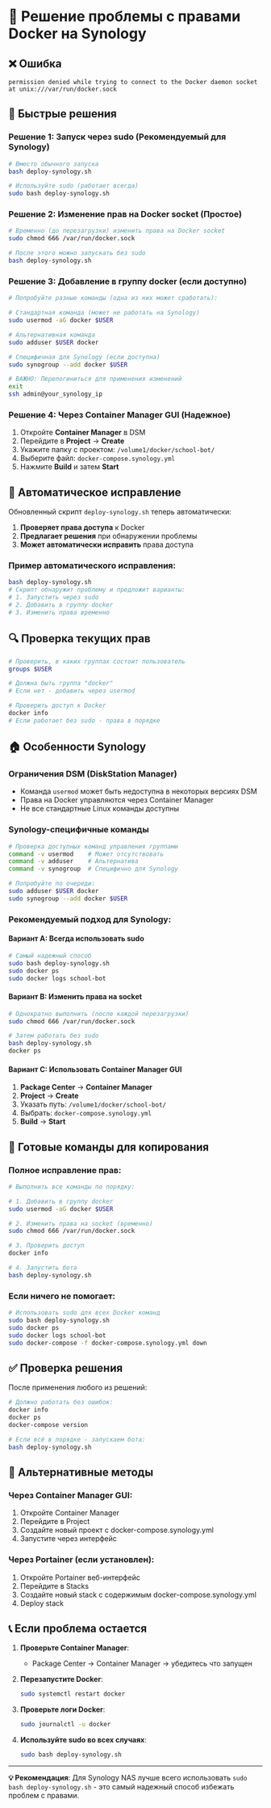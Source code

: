 # 🔧 Решение проблемы с правами Docker на Synology

## ❌ Ошибка
```
permission denied while trying to connect to the Docker daemon socket at unix:///var/run/docker.sock
```

## 🎯 Быстрые решения

### Решение 1: Запуск через sudo (Рекомендуемый для Synology)
```bash
# Вместо обычного запуска
bash deploy-synology.sh

# Используйте sudo (работает всегда)
sudo bash deploy-synology.sh
```

### Решение 2: Изменение прав на Docker socket (Простое)
```bash
# Временно (до перезагрузки) изменить права на Docker socket
sudo chmod 666 /var/run/docker.sock

# После этого можно запускать без sudo
bash deploy-synology.sh
```

### Решение 3: Добавление в группу docker (если доступно)
```bash
# Попробуйте разные команды (одна из них может сработать):

# Стандартная команда (может не работать на Synology)
sudo usermod -aG docker $USER

# Альтернативная команда
sudo adduser $USER docker

# Специфичная для Synology (если доступна)
sudo synogroup --add docker $USER

# ВАЖНО: Перелогиниться для применения изменений
exit
ssh admin@your_synology_ip
```

### Решение 4: Через Container Manager GUI (Надежное)
1. Откройте **Container Manager** в DSM
2. Перейдите в **Project** → **Create**
3. Укажите папку с проектом: `/volume1/docker/school-bot/`
4. Выберите файл: `docker-compose.synology.yml`
5. Нажмите **Build** и затем **Start**

## 🤖 Автоматическое исправление

Обновленный скрипт `deploy-synology.sh` теперь автоматически:

1. **Проверяет права доступа** к Docker
2. **Предлагает решения** при обнаружении проблемы
3. **Может автоматически исправить** права доступа

### Пример автоматического исправления:
```bash
bash deploy-synology.sh
# Скрипт обнаружит проблему и предложит варианты:
# 1. Запустить через sudo
# 2. Добавить в группу docker
# 3. Изменить права временно
```

## 🔍 Проверка текущих прав

```bash
# Проверить, в каких группах состоит пользователь
groups $USER

# Должна быть группа "docker"
# Если нет - добавить через usermod

# Проверить доступ к Docker
docker info
# Если работает без sudo - права в порядке
```

## 🏠 Особенности Synology

### Ограничения DSM (DiskStation Manager)
- Команда `usermod` может быть недоступна в некоторых версиях DSM
- Права на Docker управляются через Container Manager
- Не все стандартные Linux команды доступны

### Synology-специфичные команды
```bash
# Проверка доступных команд управления группами
command -v usermod    # Может отсутствовать
command -v adduser    # Альтернатива
command -v synogroup  # Специфично для Synology

# Попробуйте по очереди:
sudo adduser $USER docker
sudo synogroup --add docker $USER
```

### Рекомендуемый подход для Synology:

#### Вариант A: Всегда использовать sudo
```bash
# Самый надежный способ
sudo bash deploy-synology.sh
sudo docker ps
sudo docker logs school-bot
```

#### Вариант B: Изменить права на socket
```bash
# Однократно выполнить (после каждой перезагрузки)
sudo chmod 666 /var/run/docker.sock

# Затем работать без sudo
bash deploy-synology.sh
docker ps
```

#### Вариант C: Использовать Container Manager GUI
1. **Package Center** → **Container Manager** 
2. **Project** → **Create**
3. Указать путь: `/volume1/docker/school-bot/`
4. Выбрать: `docker-compose.synology.yml`
5. **Build** → **Start**

## 🚀 Готовые команды для копирования

### Полное исправление прав:
```bash
# Выполнить все команды по порядку:

# 1. Добавить в группу docker
sudo usermod -aG docker $USER

# 2. Изменить права на socket (временно)
sudo chmod 666 /var/run/docker.sock

# 3. Проверить доступ
docker info

# 4. Запустить бота
bash deploy-synology.sh
```

### Если ничего не помогает:
```bash
# Использовать sudo для всех Docker команд
sudo bash deploy-synology.sh
sudo docker ps
sudo docker logs school-bot
sudo docker-compose -f docker-compose.synology.yml down
```

## ✅ Проверка решения

После применения любого из решений:

```bash
# Должно работать без ошибок:
docker info
docker ps
docker-compose version

# Если всё в порядке - запускаем бота:
bash deploy-synology.sh
```

## 🔄 Альтернативные методы

### Через Container Manager GUI:
1. Откройте Container Manager
2. Перейдите в Project 
3. Создайте новый проект с docker-compose.synology.yml
4. Запустите через интерфейс

### Через Portainer (если установлен):
1. Откройте Portainer веб-интерфейс
2. Перейдите в Stacks
3. Создайте новый stack с содержимым docker-compose.synology.yml
4. Deploy stack

## 📞 Если проблема остается

1. **Проверьте Container Manager**:
   - Package Center → Container Manager → убедитесь что запущен

2. **Перезапустите Docker**:
   ```bash
   sudo systemctl restart docker
   ```

3. **Проверьте логи Docker**:
   ```bash
   sudo journalctl -u docker
   ```

4. **Используйте sudo во всех случаях**:
   ```bash
   sudo bash deploy-synology.sh
   ```

---

**💡 Рекомендация**: Для Synology NAS лучше всего использовать `sudo bash deploy-synology.sh` - это самый надежный способ избежать проблем с правами.